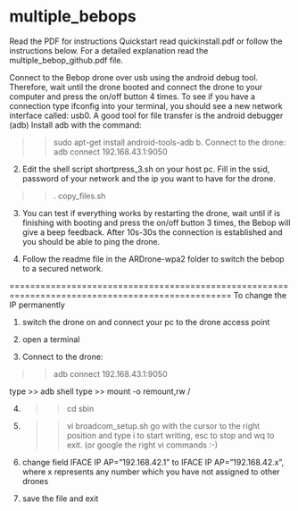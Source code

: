 # multiple_bebops

Read the PDF for instructions
Quickstart read quickinstall.pdf or follow the instructions below. For a detailed explanation read the multiple_bebop_github.pdf file.

Connect to the Bebop drone over usb using the android debug tool. Therefore, wait until the drone booted and connect the drone to your computer and press the on/off button 4 times. To see if you have a connection type ifconfig into your terminal, you should see a new network interface called: usb0.
A good tool for file transfer is the android debugger (adb)
Install adb with the command: 
>>  sudo apt-get install android-tools-adb
b.	Connect to the drone: 
>>  adb connect 192.168.43.1:9050


2.	Edit the shell script shortpress_3.sh on your host pc.
Fill in the ssid, password  of your network and the ip you want to have for the drone.
>>  . copy_files.sh
3.	You can test if everything works by restarting the drone, wait until if is finishing with booting and press the on/off button 3 times, the Bebop will give a beep feedback. After 10s-30s the connection is established and you should be able to ping the drone.
 
4.	Follow the readme file in the ARDrone-wpa2 folder to switch the bebop to a secured network.


=================================================================================================
To change the IP permanently
1. switch the drone on and connect your pc to the drone access point

2. open a terminal

3.	Connect to the drone: 
>>  adb connect 192.168.43.1:9050

type >> adb shell
type >> mount -o remount,rw /

4. >> cd sbin

5. >> vi broadcom_setup.sh
 go with the cursor to the right position and type i to start writing, esc to stop and wq to exit. (or google the right vi commands :-)
 
6. change field IFACE IP AP=”192.168.42.1” to IFACE IP AP=”192.168.42.x”, where x represents any number which you have not assigned to other drones

7. save the file and exit
